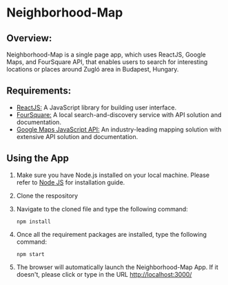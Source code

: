 # Neighborhood-Map

## Overview:
Neighborhood-Map is a single page app, which uses ReactJS, Google Maps, and FourSquare API, that enables users to search for interesting locations or places around Zugló area in Budapest, Hungary.

## Requirements:
* [ReactJS:](https://reactjs.org) A JavaScript library for building user interface.
* [FourSquare:](https://foursquare.com/developers) A local search-and-discovery service with API solution and documentation.
* [Google Maps JavaScript API:](https://developers.google.com/maps/documentation/javascript/tutorial) An industry-leading mapping solution with extensive API solution and documentation.

## Using the App
1. Make sure you have Node.js installed on your local machine. Please refer to [Node JS](https://nodejs.org/en/) for installation guide.
2. Clone the respository
3. Navigate to the cloned file and type the following command:

	`npm install`

4. Once all the requirement packages are installed, type the following command:

	`npm start`

5. The browser will automatically launch the Neighborhood-Map App. If it doesn't, please click or type in the URL [http://localhost:3000/](http://localhost:3000/)
